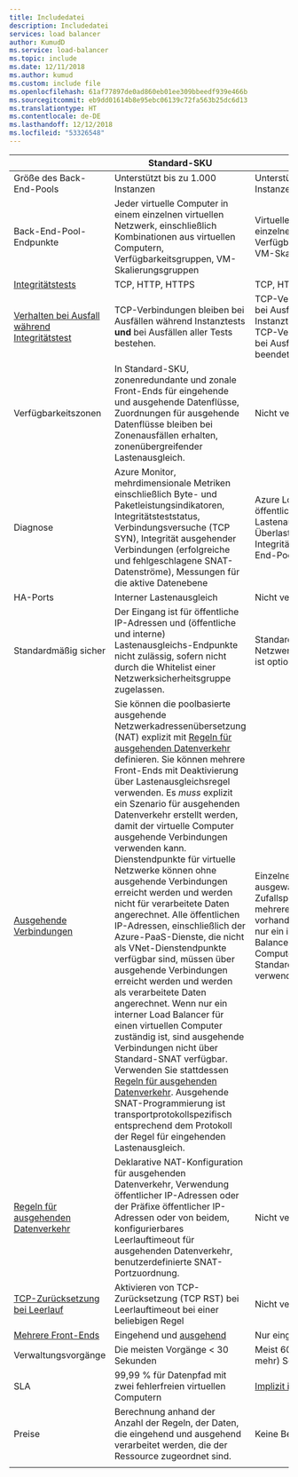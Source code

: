 ```yaml
---
title: Includedatei
description: Includedatei
services: load balancer
author: KumudD
ms.service: load-balancer
ms.topic: include
ms.date: 12/11/2018
ms.author: kumud
ms.custom: include file
ms.openlocfilehash: 61af77897de0ad860eb01ee309bbeedf939e466b
ms.sourcegitcommit: eb9dd01614b8e95ebc06139c72fa563b25dc6d13
ms.translationtype: HT
ms.contentlocale: de-DE
ms.lasthandoff: 12/12/2018
ms.locfileid: "53326548"
---
```

| | Standard-SKU | Basic-SKU |
| --- | --- | --- |
| Größe des Back-End-Pools | Unterstützt bis zu 1.000 Instanzen | Unterstützt bis zu 100 Instanzen |
| Back-End-Pool-Endpunkte | Jeder virtuelle Computer in einem einzelnen virtuellen Netzwerk, einschließlich Kombinationen aus virtuellen Computern, Verfügbarkeitsgruppen, VM-Skalierungsgruppen | Virtuelle Computer in einer einzelnen Verfügbarkeitsgruppe oder VM-Skalierungsgruppe |
| [Integritätstests](../articles/load-balancer/load-balancer-custom-probe-overview.md#types) | TCP, HTTP, HTTPS | TCP, HTTP |
| [Verhalten bei Ausfall während Integritätstest](../articles/load-balancer/load-balancer-custom-probe-overview.md#probedown) | TCP-Verbindungen bleiben bei Ausfällen während Instanztests __und__ bei Ausfällen aller Tests bestehen. | TCP-Verbindungen bleiben bei Ausfällen während Instanztests bestehen. Alle TCP-Verbindungen werden bei Ausfällen aller Tests beendet. |
| Verfügbarkeitszonen | In Standard-SKU, zonenredundante und zonale Front-Ends für eingehende und ausgehende Datenflüsse, Zuordnungen für ausgehende Datenflüsse bleiben bei Zonenausfällen erhalten, zonenübergreifender Lastenausgleich. | Nicht verfügbar. |
| Diagnose | Azure Monitor, mehrdimensionale Metriken einschließlich Byte- und Paketleistungsindikatoren, Integritätsteststatus, Verbindungsversuche (TCP SYN), Integrität ausgehender Verbindungen (erfolgreiche und fehlgeschlagene SNAT-Datenströme), Messungen für die aktive Datenebene | Azure Log Analytics nur für öffentlichen Lastenausgleich, SNAT-Überlastungswarnung, Integritätsanzahl für Back-End-Pool |
| HA-Ports | Interner Lastenausgleich | Nicht verfügbar |
| Standardmäßig sicher | Der Eingang ist für öffentliche IP-Adressen und (öffentliche und interne) Lastenausgleichs-Endpunkte nicht zulässig, sofern nicht durch die Whitelist einer Netzwerksicherheitsgruppe zugelassen. | Standardmäßig geöffnet, Netzwerksicherheitsgruppe ist optional |
| [Ausgehende Verbindungen](../articles/load-balancer/load-balancer-outbound-connections.md) | Sie können die poolbasierte ausgehende Netzwerkadressenübersetzung (NAT) explizit mit [Regeln für ausgehenden Datenverkehr](../articles/load-balancer/load-balancer-outbound-rules-overview.md) definieren. Sie können mehrere Front-Ends mit Deaktivierung über Lastenausgleichsregel verwenden. Es _muss_ explizit ein Szenario für ausgehenden Datenverkehr erstellt werden, damit der virtuelle Computer ausgehende Verbindungen verwenden kann.  Dienstendpunkte für virtuelle Netzwerke können ohne ausgehende Verbindungen erreicht werden und werden nicht für verarbeitete Daten angerechnet.  Alle öffentlichen IP-Adressen, einschließlich der Azure-PaaS-Dienste, die nicht als VNet-Dienstendpunkte verfügbar sind, müssen über ausgehende Verbindungen erreicht werden und werden als verarbeitete Daten angerechnet. Wenn nur ein interner Load Balancer für einen virtuellen Computer zuständig ist, sind ausgehende Verbindungen nicht über Standard-SNAT verfügbar. Verwenden Sie stattdessen [Regeln für ausgehenden Datenverkehr](../articles/load-balancer/load-balancer-outbound-rules-overview.md). Ausgehende SNAT-Programmierung ist transportprotokollspezifisch entsprechend dem Protokoll der Regel für eingehenden Lastenausgleich. | Einzelnes Front-End, ausgewählt nach dem Zufallsprinzip, wenn mehrere Front-Ends vorhanden sind.  Wenn Sie nur ein interner Load Balancer einen virtuellen Computer versorgt, wird Standard-SNAT verwendet. |
| [Regeln für ausgehenden Datenverkehr](../articles/load-balancer/load-balancer-outbound-rules-overview.md) | Deklarative NAT-Konfiguration für ausgehenden Datenverkehr, Verwendung öffentlicher IP-Adressen oder der Präfixe öffentlicher IP-Adressen oder von beidem, konfigurierbares Leerlauftimeout für ausgehenden Datenverkehr, benutzerdefinierte SNAT-Portzuordnung. | Nicht verfügbar |
|  [TCP-Zurücksetzung bei Leerlauf](../articles/load-balancer/load-balancer-tcp-reset.md) | Aktivieren von TCP-Zurücksetzung (TCP RST) bei Leerlauftimeout bei einer beliebigen Regel | Nicht verfügbar |
| [Mehrere Front-Ends](../articles/load-balancer/load-balancer-multivip-overview.md) | Eingehend und [ausgehend](../articles/load-balancer/load-balancer-outbound-connections.md) | Nur eingehend |
| Verwaltungsvorgänge | Die meisten Vorgänge < 30 Sekunden | Meist 60 bis 90 (oder mehr) Sekunden |
| SLA | 99,99 % für Datenpfad mit zwei fehlerfreien virtuellen Computern | [Implizit in VM-SLA](https://azure.microsoft.com/support/legal/sla/virtual-machines/v1_0/) | 
| Preise | Berechnung anhand der Anzahl der Regeln, der Daten, die eingehend und ausgehend verarbeitet werden, die der Ressource zugeordnet sind.  | Keine Berechnung |
|  |  |  |
